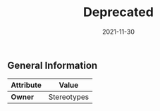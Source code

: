 ﻿---
title: Deprecated
toc: false
type: specs
date: "2021-11-30"
draft: false
specification: VEC
version: 2.0.0-rc1
documentType: "Recommendation"
elementType: Class
classes:
  - Deprecated
menu_name: vec-2.0.0-rc1
---


## General Information

| Attribute               | Value |
|-------------------------|-------|
| **Owner**               | Stereotypes |

